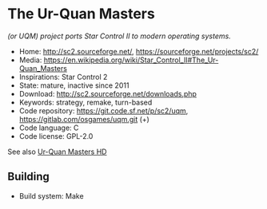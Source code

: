 # The Ur-Quan Masters

_(or UQM) project ports Star Control II to modern operating systems._

- Home: http://sc2.sourceforge.net/, https://sourceforge.net/projects/sc2/
- Media: https://en.wikipedia.org/wiki/Star_Control_II#The_Ur-Quan_Masters
- Inspirations: Star Control 2
- State: mature, inactive since 2011
- Download: http://sc2.sourceforge.net/downloads.php
- Keywords: strategy, remake, turn-based
- Code repository: https://git.code.sf.net/p/sc2/uqm, https://gitlab.com/osgames/uqm.git (+)
- Code language: C
- Code license: GPL-2.0

See also [Ur-Quan Masters HD](https://sourceforge.net/projects/urquanmastershd/)

## Building

- Build system: Make
